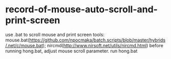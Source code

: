 # record-of-mouse-auto-scroll-and-print-screen
use .bat to scroll mouse and print screen
tools: mouse.bat(https://github.com/npocmaka/batch.scripts/blob/master/hybrids/.net/c/mouse.bat); nircmd(http://www.nirsoft.net/utils/nircmd.html)
before running hong.bat, adjust mouse scroll parameter.
run hong.bat 
